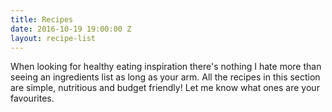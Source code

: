 ```yaml
---
title: Recipes
date: 2016-10-19 19:00:00 Z
layout: recipe-list
---
```


When looking for healthy eating inspiration there's nothing I hate more than seeing an ingredients list as long as your arm. All the recipes in this section are simple, nutritious and budget friendly! Let me know what ones are your favourites.
